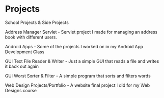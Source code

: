 # Projects
School Projects &amp; Side Projects

Address Manager Servlet - Servlet project I made for managing an address book with different users.

Android Apps - Some of the projects I worked on in my Android App Development Class

GUI Text File Reader & Writer - Just a simple GUI that reads a file and writes it back out again

GUI Worst Sorter & Filter - A simple program that sorts and filters words

Web Design Projects/Portfolio - A website final project I did for my Web Designs course
